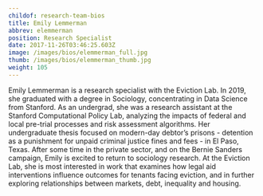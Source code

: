 ```yaml
---
childof: research-team-bios
title: Emily Lemmerman
abbrev: elemmerman
position: Research Specialist
date: 2017-11-26T03:46:25.603Z
image: /images/bios/elemmerman_full.jpg
thumb: /images/bios/elemmerman_thumb.jpg
weight: 105
---
```

Emily Lemmerman is a research specialist with the Eviction Lab. In 2019, she graduated with a degree in Sociology, concentrating in Data Science from Stanford. As an undergrad, she was a research assistant at the Stanford Computational Policy Lab, analyzing the impacts of federal and local pre-trial processes and risk assessment algorithms. Her undergraduate thesis focused on modern-day debtor’s prisons - detention as a punishment for unpaid criminal justice fines and fees - in El Paso, Texas. After some time in the private sector, and on the Bernie Sanders campaign, Emily is excited to return to sociology research. At the Eviction Lab, she is most interested in work that examines how legal aid interventions influence outcomes for tenants facing eviction, and in further exploring relationships between markets, debt, inequality and housing. 

